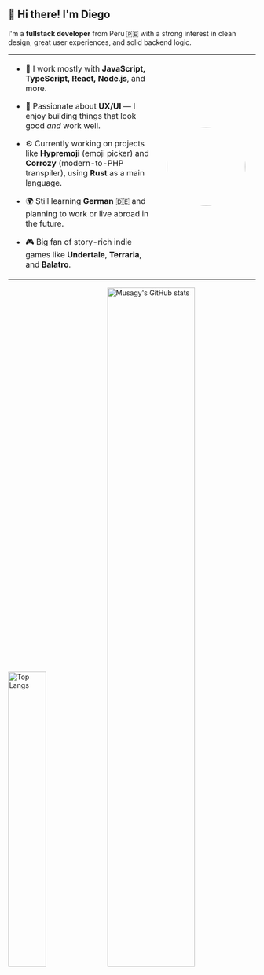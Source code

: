 ## 👋 Hi there! I'm Diego

I'm a **fullstack developer** from Peru 🇵🇪 with a strong interest in clean design, great user experiences, and solid backend logic.

<table>
  <tr>
    <td width="60%">
      
- 🧠 I work mostly with **JavaScript, TypeScript, React, Node.js**, and more.  
- 🎨 Passionate about **UX/UI** — I enjoy building things that look good *and* work well.  
- ⚙️ Currently working on projects like **Hypremoji** (emoji picker) and **Corrozy** (modern-to-PHP transpiler), using **Rust** as a main language.  
- 🌍 Still learning **German** 🇩🇪 and planning to work or live abroad in the future.  
- 🎮 Big fan of story-rich indie games like **Undertale**, **Terraria**, and **Balatro**.  

    </td>
    <td width="40%" align="center">
      <img src="https://avatars.githubusercontent.com/u/86860902?v=4" width="160px" style="border-radius: 50%;" />
    </td>
  </tr>
</table>

<div width="100%">
  <img alt="Top Langs" width="39.2%" src="https://github-readme-stats.vercel.app/api/top-langs/?username=Musagy&layout=compact&langs_count=8&theme=github_dark" />
  <img alt="Musagy's GitHub stats" width="59.5%" src="https://github-readme-stats.vercel.app/api?username=Musagy&show_icons=true&rank_icon=github&theme=github_dark" />
</div>


<!-- ![Anurag's GitHub stats](https://github-readme-stats.vercel.app/api?username=Musagy&rank_icon=github) -->

<!-- hola -->
<!-- --- -->
<!-- ![Top Langs](https://github-readme-stats.vercel.app/api/top-langs/?username=Musagy&layout=compact&langs_count=8) -->



<!-- [![Top Langs](https://github-readme-stats.vercel.app/api/top-langs/?username=Musagy&layout=donut-vertical&langs_count=8)](https://github.com/Musagy/github-readme-stats) -->

<!-- [![Anurag's GitHub stats](https://github-readme-stats.vercel.app/api?username=Musagy&show_icons=true)](https://github.com/Musagy/github-readme-stats&show_icons=true) -->

<!-- [![Top Langs](https://github-readme-stats.vercel.app/api/top-langs/?username=Musagy&layout=donut&langs_count=8)](https://github.com/anuraghazra/github-readme-stats) -->
